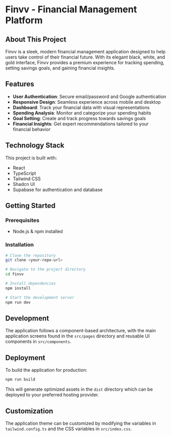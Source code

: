 
# Finvv - Financial Management Platform

## About This Project

Finvv is a sleek, modern financial management application designed to help users take control of their financial future. With its elegant black, white, and gold interface, Finvv provides a premium experience for tracking spending, setting savings goals, and gaining financial insights.

## Features

- **User Authentication**: Secure email/password and Google authentication
- **Responsive Design**: Seamless experience across mobile and desktop
- **Dashboard**: Track your financial data with visual representations
- **Spending Analysis**: Monitor and categorize your spending habits
- **Goal Setting**: Create and track progress towards savings goals
- **Financial Insights**: Get expert recommendations tailored to your financial behavior

## Technology Stack

This project is built with:

- React
- TypeScript
- Tailwind CSS
- Shadcn UI
- Supabase for authentication and database

## Getting Started

### Prerequisites

- Node.js & npm installed

### Installation

```sh
# Clone the repository
git clone <your-repo-url>

# Navigate to the project directory
cd finvv

# Install dependencies
npm install

# Start the development server
npm run dev
```

## Development

The application follows a component-based architecture, with the main application screens found in the `src/pages` directory and reusable UI components in `src/components`.

## Deployment

To build the application for production:

```sh
npm run build
```

This will generate optimized assets in the `dist` directory which can be deployed to your preferred hosting provider.

## Customization

The application theme can be customized by modifying the variables in `tailwind.config.ts` and the CSS variables in `src/index.css`.
